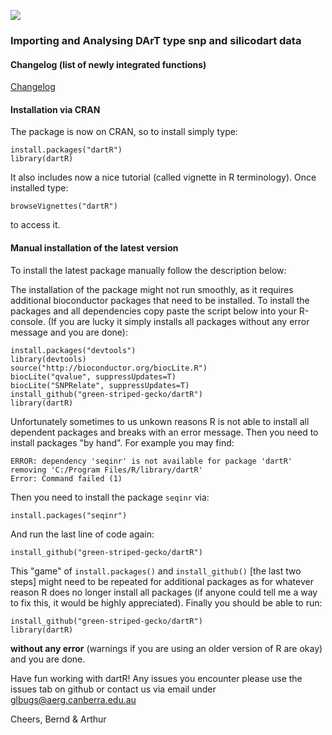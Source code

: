 
![][id]

### Importing and Analysing DArT type snp and silicodart data

#### Changelog (list of newly integrated functions)

[Changelog](https://github.com/green-striped-gecko/dartR/wiki)


#### Installation via CRAN

The package is now on CRAN, so to install simply type:

```{r}
install.packages("dartR")
library(dartR)
```

It also includes now a nice tutorial (called vignette in R terminology). Once installed type:


```{r}
browseVignettes("dartR")
```
to access it.

#### Manual installation of the latest version 

To install the latest package manually follow the description below:

The installation of the package might not run smoothly, as it requires additional bioconductor packages that need to be installed. 
To install the packages and all dependencies copy paste the script below into your R-console. (If you are lucky it simply installs all packages without any error message and you are done):


```{r}
install.packages("devtools")
library(devtools)
source("http://bioconductor.org/biocLite.R")
biocLite("qvalue", suppressUpdates=T)
biocLite("SNPRelate", suppressUpdates=T)
install_github("green-striped-gecko/dartR")
library(dartR)
```


Unfortunately sometimes to us unkown reasons R is not able to install all dependent packages and breaks with an error message. 
Then you need to install packages "by hand". For example you may find:

```
ERROR: dependency 'seqinr' is not available for package 'dartR'
removing 'C:/Program Files/R/library/dartR'
Error: Command failed (1)
```

Then you need to install the package ```seqinr``` via: 

```install.packages("seqinr")```

And run the last line of code again:

```install_github("green-striped-gecko/dartR")```

This "game"  of ```install.packages()``` and ```install_github()``` [the last two steps] might need to be repeated for additional packages as for whatever reason R does no longer install all packages (if anyone could tell me a way to fix this, it would be highly appreciated). Finally you should be able to run:

```{r}
install_github("green-striped-gecko/dartR")
library(dartR)
```

**without any error** (warnings if you are using an older version of R are okay) and you are done. 

Have fun working with dartR! Any issues you encounter please use the issues tab on github or contact us via email under glbugs@aerg.canberra.edu.au

Cheers, Bernd & Arthur

[id]: vignettes/figures/dartRlogo.png ""
